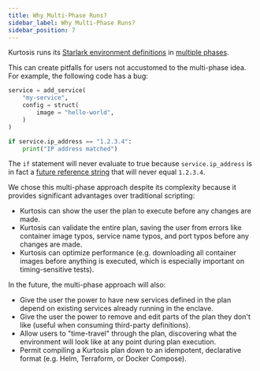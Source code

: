 ```yaml
---
title: Why Multi-Phase Runs?
sidebar_label: Why Multi-Phase Runs?
sidebar_position: 7
---
```


Kurtosis runs its [Starlark environment definitions][starlark-explanation] in [multiple phases][multi-phase-runs-reference].

This can create pitfalls for users not accustomed to the multi-phase idea. For example, the following code has a bug:

```python
service = add_service(
    "my-service",
    config = struct(
        image = "hello-world",
    )
)

if service.ip_address == "1.2.3.4":
    print("IP address matched")
```

The `if` statement will never evaluate to true because `service.ip_address` is in fact a [future reference string][future-references-reference] that will never equal `1.2.3.4`.

We chose this multi-phase approach despite its complexity because it provides significant advantages over traditional scripting:

- Kurtosis can show the user the plan to execute before any changes are made.
- Kurtosis can validate the entire plan, saving the user from errors like container image typos, service name typos, and port typos before any changes are made.
- Kurtosis can optimize performance (e.g. downloading all container images before anything is executed, which is especially important on timing-sensitive tests).

In the future, the multi-phase approach will also:

- Give the user the power to have new services defined in the plan depend on existing services already running in the enclave.
- Give the user the power to remove and edit parts of the plan they don't like (useful when consuming third-party definitions).
- Allow users to "time-travel" through the plan, discovering what the environment will look like at any point during plan execution.
- Permit compiling a Kurtosis plan down to an idempotent, declarative format (e.g. Helm, Terraform, or Docker Compose).

<!----------------- ONLY LINKS BELOW HERE ----------------->
[starlark-explanation]: ./starlark.md
[multi-phase-runs-reference]: ../reference/multi-phase-runs.md
[future-references-reference]: ../reference/future-references.md
